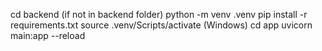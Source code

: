 cd backend (if not in backend folder)
python -m venv .venv
pip install -r requirements.txt
source .venv/Scripts/activate (Windows)
cd app
uvicorn main:app --reload
